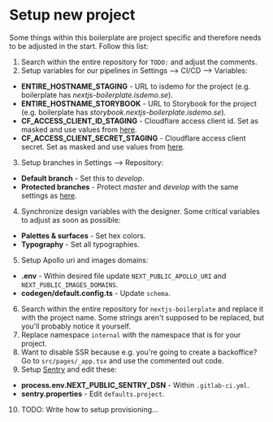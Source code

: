 # Setup new project

Some things within this boilerplate are project specific and therefore needs to be adjusted in the start. Follow this list:

1. Search within the entire repository for `TODO:` and adjust the comments.
2. Setup variables for our pipelines in Settings --> CI/CD --> Variables:

- **ENTIRE_HOSTNAME_STAGING** - URL to isdemo for the project (e.g. boilerplate has _nextjs-boilerplate.isdemo.se_).
- **ENTIRE_HOSTNAME_STORYBOOK** - URL to Storybook for the project (e.g. boilerplate has _storybook.nextjs-boilerplate.isdemo.se_).
- **CF_ACCESS_CLIENT_ID_STAGING** - Cloudflare access client id. Set as masked and use values from [here](https://git.interactivesolutions.se/internal/nextjs-boilerplate/-/settings/ci_cd).
- **CF_ACCESS_CLIENT_SECRET_STAGING** - Cloudflare access client secret. Set as masked and use values from [here](https://git.interactivesolutions.se/internal/nextjs-boilerplate/-/settings/ci_cd).

3. Setup branches in Settings --> Repository:

- **Default branch** - Set this to _develop_.
- **Protected branches** - Protect _master_ and _develop_ with the same settings as [here](https://git.interactivesolutions.se/internal/nextjs-boilerplate/-/settings/repository).

4. Synchronize design variables with the designer. Some critical variables to adjust as soon as possible:

- **Palettes & surfaces** - Set hex colors.
- **Typography** - Set all typographies.

5. Setup Apollo uri and images domains:

- **.env** - Within desired file update `NEXT_PUBLIC_APOLLO_URI` and `NEXT_PUBLIC_IMAGES_DOMAINS`.
- **codegen/default.config.ts** - Update `schema`.

6. Search within the entire repository for `nextjs-boilerplate` and replace it with the project name. Some strings aren't supposed to be replaced, but you'll probably notice it yourself.
7. Replace namespace `internal` with the namespace that is for your project.
8. Want to disable SSR because e.g. you're going to create a backoffice? Go to `src/pages/_app.tsx` and use the commented out code.
9. Setup [Sentry](https://sentry.interactivesolutions.se/) and edit these:

- **process.env.NEXT_PUBLIC_SENTRY_DSN** - Within `.gitlab-ci.yml`.
- **sentry.properties** - Edit `defaults.project`.

10. TODO: Write how to setup provisioning...
